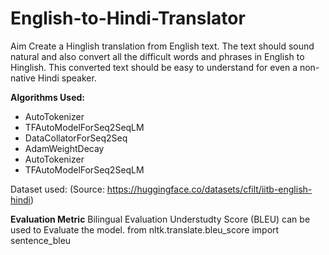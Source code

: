 # English-to-Hindi-Translator
Aim
Create a Hinglish translation from English text. The text should sound natural and also convert all the difficult words and phrases in English to Hinglish. This converted text should be easy to understand for even a non-native Hindi speaker.

**Algorithms Used:**
* AutoTokenizer
* TFAutoModelForSeq2SeqLM
* DataCollatorForSeq2Seq
* AdamWeightDecay
* AutoTokenizer
* TFAutoModelForSeq2SeqLM

Dataset used: (Source: https://huggingface.co/datasets/cfilt/iitb-english-hindi)

**Evaluation Metric**
Bilingual Evaluation Understudty Score (BLEU) can be used to Evaluate the model.
from nltk.translate.bleu_score import sentence_bleu
